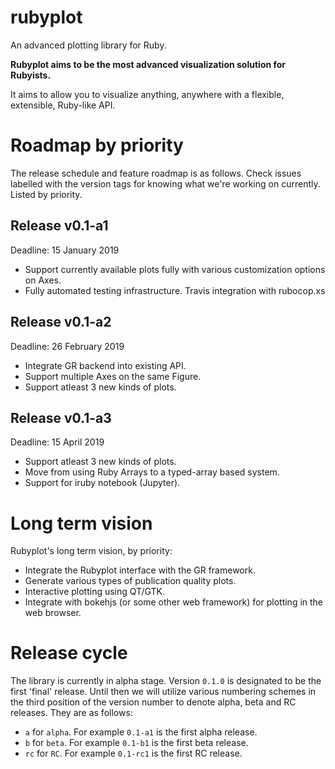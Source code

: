 # rubyplot
An advanced plotting library for Ruby.

**Rubyplot aims to be the most advanced visualization solution for Rubyists.**

It aims to allow you to visualize anything, anywhere with a flexible, extensible, Ruby-like API.

# Roadmap by priority
The release schedule and feature roadmap is as follows. Check issues labelled with
the version tags for knowing what we're working on currently. Listed by priority.

## Release v0.1-a1
Deadline: 15 January 2019

* Support currently available plots fully with various customization options on Axes.
* Fully automated testing infrastructure. Travis integration with rubocop.xs

## Release v0.1-a2
Deadline: 26 February 2019

* Integrate GR backend into existing API.
* Support multiple Axes on the same Figure. 
* Support atleast 3 new kinds of plots.

## Release v0.1-a3
Deadline: 15 April 2019

* Support atleast 3 new kinds of plots.
* Move from using Ruby Arrays to a typed-array based system.
* Support for iruby notebook (Jupyter).

# Long term vision
Rubyplot's long term vision, by priority:

* Integrate the Rubyplot interface with the GR framework.
* Generate various types of publication quality plots.
* Interactive plotting using QT/GTK.
* Integrate with bokehjs (or some other web framework) for plotting in the web browser.

# Release cycle

The library is currently in alpha stage. Version `0.1.0` is designated to be the
first 'final' release. Until then we will utilize various numbering schemes in the
third position of the version number to denote alpha, beta and RC releases. They
are as follows:

* `a` for `alpha`. For example `0.1-a1` is the first alpha release.
* `b` for `beta`. For example `0.1-b1` is the first beta release.
* `rc` for `RC`. For example `0.1-rc1` is the first RC release.
